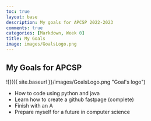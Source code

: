 ```yaml
---
toc: true
layout: base
description: My goals for APCSP 2022-2023
comments: true
categories: [Markdown, Week 0]
title: My Goals
image: images/GoalsLogo.png
---
```

## My Goals for APCSP

![]({{ site.baseurl }}/images/GoalsLogo.png "Goal's logo")

- How to code using python and java
- Learn how to create a github fastpage (complete)
- Finish with an A
- Prepare myself for a future in computer science